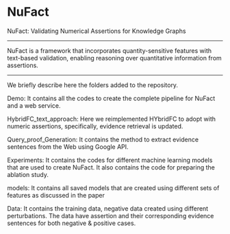 # NuFact

NuFact: Validating Numerical Assertions for Knowledge Graphs
______________________________________________________

NuFact is a framework that incorporates quantity-sensitive features with text-based validation, enabling reasoning over quantitative information from assertions.
________________________________________________________________

We briefly describe here the folders added to the repository.

Demo: It contains all the codes to create the complete pipeline for NuFact and a web service. 

HybridFC_text_approach: Here we reimplemented HYbridFC to adopt with numeric assertions, specifically, evidence retrieval is updated. 

Query_proof_Generation: It contains the method to extract evidence sentences from the Web using Google API.

Experiments: It contains the codes for different machine learning models that are used to create NuFact. It also contains the code for preparing the ablation study. 

models: It contains all saved models that are created using different sets of features as discussed in the paper

Data: It contains the training data, negative data created using different perturbations. The data have assertion and their corresponding evidence sentences for both negative & positive cases.


